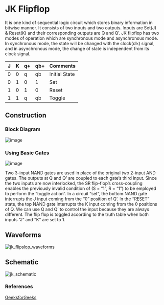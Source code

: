 # JK Flipflop

<p>It is one kind of sequential logic circuit which stores binary information in bitwise manner. It consists of two inputs and two outputs. Inputs are Set(J) & Reset(K) and their corresponding outputs are Q and Q’. JK flipflop has two modes of operation which are synchronous mode and asynchronous mode. In synchronous mode, the state will be changed with the clock(clk) signal, and in asynchronous mode, the change of state is independent from its clock signal.</p>

<table>
	<thead>
		<th>J</th>
		<th>K</th>
		<th>q+</th>
		<th>qb+</th>
		<th>Comments</th>
	</thead>
	<tbody>
		<tr>
			<td>0</td>
			<td>0</td>
			<td>q</td>
			<td>qb</td>
			<td>Initial State</td>
		</tr>
		<tr>
			<td>0</td>
			<td>1</td>
			<td>0</td>
			<td>1</td>
			<td>Set</td>
		</tr>
		<tr>
			<td>1</td>
			<td>0</td>
			<td>1</td>
			<td>0</td>
			<td>Reset</td>
		</tr>
		<tr>
			<td>1</td>
			<td>1</td>
			<td>q</td>
			<td>qb</td>
			<td>Toggle</td>
		</tr>
	</tbody>
</table>


## Construction
### Block Diagram
![image](https://github.com/user-attachments/assets/fce776b5-0052-4544-ae2f-db0fe7532792)

### Using Basic Gates
![image](https://github.com/user-attachments/assets/ba4537c5-2e91-4f06-94be-04a337794ae4)
<p>Two 3-input NAND gates are used in place of the original two 2-input AND gates. The outputs at Q and Q’ are coupled to each gate’s third input. Since the two inputs are now interlocked, the SR flip-flop’s cross-coupling enables the previously invalid condition of (S = “1”, R = “1”) to be employed to perform the “toggle action”. In a circuit “set”, the bottom NAND gate interrupts the J input coming from the “0” position of Q’. In the “RESET” state, the top NAND gate interrupts the K input coming from the 0 positions of Q. We can use Q and Q’ to control the input because they are always different. The flip flop is toggled according to the truth table when both inputs “J” and “K” are set to 1.</p>



## Waveforms
![jk_flipslop_waveforms](https://github.com/user-attachments/assets/81e37448-7cde-4406-8e97-ae9b4cda394a)

## Schematic
![jk_schematic](https://github.com/user-attachments/assets/182d3946-a6c8-400b-a2e1-a6de393d51fc)


### References
<a href="https://www.geeksforgeeks.org/what-is-jk-flip-flop/">GeeksforGeeks</a>


